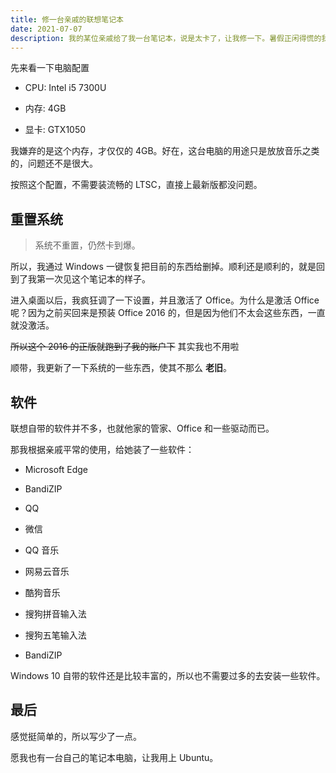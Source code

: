 ```yaml
---
title: 修一台亲戚的联想笔记本
date: 2021-07-07
description: 我的某位亲戚给了我一台笔记本，说是太卡了，让我修一下。暑假正闲得慌的我，接下了这个任务。
---
```


先来看一下电脑配置

- CPU: Intel i5 7300U

- 内存: 4GB

- 显卡: GTX1050

我嫌弃的是这个内存，才仅仅的 4GB。好在，这台电脑的用途只是放放音乐之类的，问题还不是很大。

按照这个配置，不需要装流畅的 LTSC，直接上最新版都没问题。

## 重置系统

> 系统不重置，仍然卡到爆。

所以，我通过 Windows 一键恢复把目前的东西给删掉。顺利还是顺利的，就是回到了我第一次见这个笔记本的样子。

进入桌面以后，我疯狂调了一下设置，并且激活了 Office。为什么是激活 Office 呢？因为之前买回来是预装 Office 2016 的，但是因为他们不太会这些东西，一直就没激活。

~~所以这个 2016 的正版就跑到了我的账户下~~ 其实我也不用啦

顺带，我更新了一下系统的一些东西，使其不那么 **老旧**。

## 软件

联想自带的软件并不多，也就他家的管家、Office 和一些驱动而已。

那我根据亲戚平常的使用，给她装了一些软件：

- Microsoft Edge

- BandiZIP

- QQ

- 微信

- QQ 音乐

- 网易云音乐

- 酷狗音乐

- 搜狗拼音输入法

- 搜狗五笔输入法

- BandiZIP

Windows 10 自带的软件还是比较丰富的，所以也不需要过多的去安装一些软件。

## 最后

感觉挺简单的，所以写少了一点。

愿我也有一台自己的笔记本电脑，让我用上 Ubuntu。